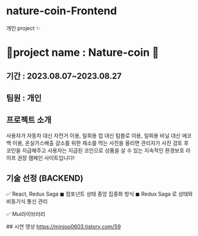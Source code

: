 # nature-coin-Frontend
개인 project ✨

# 🌿project name : Nature-coin 🌿

## 기간 : 2023.08.07~2023.08.27

## 팀원 : 개인
## 프로젝트 소개
사용자가 자동차 대신 자전거 이용, 일회용 컵 대신 텀블로 이용, 일회용 비닐 대신 에코백 이용, 온실가스배출 감소를 위한 채소를
먹는 사진을 올리면 관리자가 사진 검토 후 코인을 지급해주고
사용자는 지급된 코인으로 상품을 살 수 있는 지속적인 환경보호 라이프 권장 캠페인 사이트입니다!

## 기술 선정 (BACKEND)
✅ React, Redux Saga
◼  컴포넌트 상태 중앙 집중화 방식 
◼  Redux Saga 로 상태와 비동기식 통신 관리 

✅ Mui라이브러리 

 ## 시연 영상
https://minjoo0603.tistory.com/59
 
